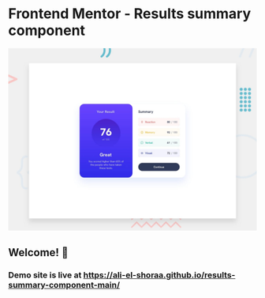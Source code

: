 # Frontend Mentor - Results summary component

![Design preview for the Results summary component coding challenge](./design/desktop-preview.jpg)

## Welcome! 👋

### Demo site is live at https://ali-el-shoraa.github.io/results-summary-component-main/
